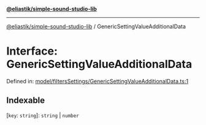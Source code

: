 [**@eliastik/simple-sound-studio-lib**](../README.md)

***

[@eliastik/simple-sound-studio-lib](../README.md) / GenericSettingValueAdditionalData

# Interface: GenericSettingValueAdditionalData

Defined in: [model/filtersSettings/GenericSettingValueAdditionalData.ts:1](https://github.com/Eliastik/simple-sound-studio-lib/blob/ac774fbcc31e7b2bb36869a329e7b93025fe1f8e/lib/model/filtersSettings/GenericSettingValueAdditionalData.ts#L1)

## Indexable

\[`key`: `string`\]: `string` \| `number`
